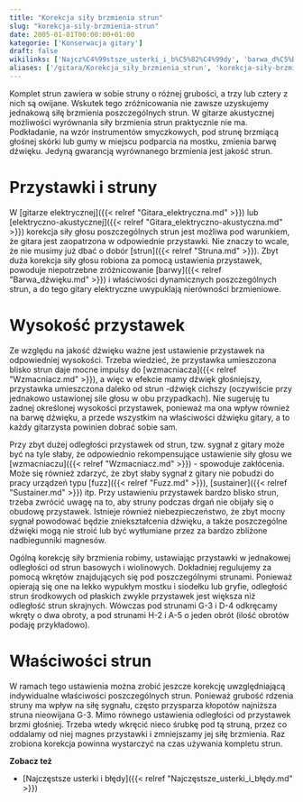 ```yaml
---
title: "Korekcja siły brzmienia strun"
slug: "korekcja-sily-brzmienia-strun"
date: 2005-01-01T00:00:00+01:00
kategorie: ['Konserwacja gitary']
draft: false
wikilinks: ['Najcz%C4%99stsze_usterki_i_b%C5%82%C4%99dy', 'barwa_d%C5%BAwi%C4%99ku', 'fuzz', 'gitara_elektryczna', 'gitara_elektryczno-akustyczna', 'struna', 'sustainer', 'wzmacniacz', 'wzmacniacz']
aliases: ['/gitara/Korekcja_siły_brzmienia_strun', 'korekcja-siły-brzmienia-strun']
---
```

Komplet strun zawiera w sobie struny o różnej grubości, a trzy lub
cztery z nich są owijane. Wskutek tego zróżnicowania nie zawsze
uzyskujemy jednakową siłę brzmienia poszczególnych strun. W gitarze
akustycznej możliwości wyrównania siły brzmienia strun praktycznie nie
ma. Podkładanie, na wzór instrumentów smyczkowych, pod strunę brzmiącą
głośnej skórki lub gumy w miejscu podparcia na mostku, zmienia barwę
dźwięku. Jedyną gwarancją wyrównanego brzmienia jest jakość strun.

# Przystawki i struny

W [gitarze elektrycznej]({{< relref "Gitara_elektryczna.md" >}}) lub
[elektryczno-akustycznej]({{< relref "Gitara_elektryczno-akustyczna.md" >}})
korekcja siły głosu poszczególnych strun jest możliwa pod warunkiem, że
gitara jest zaopatrzona w odpowiednie przystawki. Nie znaczy to wcale,
że nie musimy już dbać o dobór [strun]({{< relref "Struna.md" >}}). Zbyt duża
korekcja siły głosu robiona za pomocą ustawienia przystawek, powoduje
niepotrzebne zróżnicowanie [barwy]({{< relref "Barwa_dźwięku.md" >}}) i
właściwości dynamicznych poszczególnych strun, a do tego gitary
elektryczne uwypuklają nierówności brzmieniowe.

# Wysokość przystawek

Ze względu na jakość dźwięku ważne jest ustawienie przystawek na
odpowiedniej wysokości. Trzeba wiedzieć, że przystawka umieszczona
blisko strun daje mocne impulsy do [wzmacniacza]({{< relref "Wzmacniacz.md" >}}),
a więc w efekcie mamy dźwięk głośniejszy, przystawka umieszczona daleko
od strun -dźwięk cichszy (oczywiście przy jednakowo ustawionej sile
głosu w obu przypadkach). Nie sugeruję tu żadnej określonej wysokości
przystawek, ponieważ ma ona wpływ również na barwę dźwięku, a przede
wszystkim na właściwości dźwięku gitary, a to każdy gitarzysta powinien
dobrać sobie sam.

Przy zbyt dużej odległości przystawek od strun, tzw. sygnał z gitary
może być na tyle słaby, że odpowiednio rekompensujące ustawienie siły
głosu we [wzmacniaczu]({{< relref "Wzmacniacz.md" >}}) - spowoduje zakłócenia.
Może się również zdarzyć, że zbyt słaby sygnał z gitary nie pobudzi do
pracy urządzeń typu [fuzz]({{< relref "Fuzz.md" >}}),
[sustainer]({{< relref "Sustainer.md" >}}) itp. Przy ustawieniu przystawek bardzo
blisko strun, trzeba zwrócić uwagę na to, aby struny podczas drgań nie
obijały się o obudowę przystawek. Istnieje również niebezpieczeństwo, że
zbyt mocny sygnał powodować będzie zniekształcenia dźwięku, a także
poszczególne dźwięki mogą nie stroić lub być wytłumiane przez za bardzo
zbliżone nadbiegunniki magnesów.

Ogólną korekcję siły brzmienia robimy, ustawiając przystawki w
jednakowej odległości od strun basowych i wiolinowych. Dokładniej
regulujemy za pomocą wkrętów znajdujących się pod poszczególnymi
strunami. Ponieważ opierają się one na lekko wypukłym mostku i siodełku
lub gryfie, odległość strun środkowych od płaskich zwykle przystawek
jest większa niż odległość strun skrajnych. Wówczas pod strunami G-3 i
D-4 odkręcamy wkręty o dwa obroty, a pod strunami H-2 i A-5 o jeden
obrót (ilość obrotów podaję przykładowo).

# Właściwości strun

W ramach tego ustawienia można zrobić jeszcze korekcję uwzględniającą
indywidualne właściwości poszczególnych strun. Ponieważ grubość rdzenia
struny ma wpływ na siłę sygnału, często przysparza kłopotów najniższa
struna nieowijana G-3. Mimo równego ustawienia odległości od przystawek
brzmi głośniej. Trzeba wtedy wkręcić nieco śrubkę pod tą struną, przez
co oddalamy od niej magnes przystawki i zmniejszamy jej siłę brzmienia.
Raz zrobiona korekcja powinna wystarczyć na czas używania kompletu
strun.

**Zobacz też**

  - [Najczęstsze usterki i
    błędy]({{< relref "Najczęstsze_usterki_i_błędy.md" >}})

